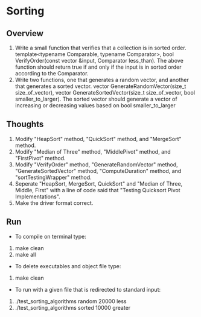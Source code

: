 # Sorting

## Overview
1. Write a small function that verifies that a collection is in sorted order. template<typename Comparable, typename Comparator>, bool VerifyOrder(const vector<Comparable> &input, Comparator less_than).
The above function should return true if and only if the input is in sorted order according to the Comparator.
2. Write two functions, one that generates a random vector, and another that
generates a sorted vector. vector<int> GenerateRandomVector(size_t size_of_vector), vector<int> GenerateSortedVector(size_t size_of_vector, bool
smaller_to_larger). The sorted vector should generate a vector of increasing or
decreasing values based on bool smaller_to_larger

## Thoughts
1. Modify "HeapSort" method, "QuickSort" method, and "MergeSort" method. 
2. Modify "Median of Three" method, "MiddlePivot" method, and "FirstPivot" method. 
3. Modify "VerifyOrder" method, "GenerateRandomVector" method, "GenerateSortedVector" method, 
"ComputeDuration" method, and "sortTestingWrapper" method. 
4. Seperate "HeapSort, MergeSort, QuickSort" and "Median of Three, Middle, First" 
with a line of code said that "Testing Quicksort Pivot Implementations". 
5. Make the driver format correct. 

## Run
- To compile on terminal type:
1. make clean
2. make all

- To delete executables and object file type:
1. make clean

- To run with a given file that is redirected to standard input:
1. ./test_sorting_algorithms random 20000 less
2. ./test_sorting_algorithms sorted 10000 greater
